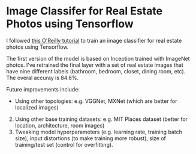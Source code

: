 # Image Classifer for Real Estate Photos using Tensorflow

I followed [this O'Reilly tutorial](https://www.oreilly.com/learning/tensorflow-for-poets) to train an image classifier for real estate photos using Tensorflow.

The first version of the model is based on Inception trained with ImageNet photos. I've retrained the final layer with a set of real estate images that have nine different labels (bathroom, bedroom, closet, dining room, etc). The overal accuray is 84.6%.

Future improvements include:
* Using other topologies: e.g. VGGNet, MXNet (which are better for localized images)
2. Using other base training datasets: e.g. MIT Places dataset (better for location, architecture, room images)
3. Tweaking model hyperparameters (e.g. learning rate, training batch size), input distortions (to make training more robust), size of training/test set (control for overfitting).

